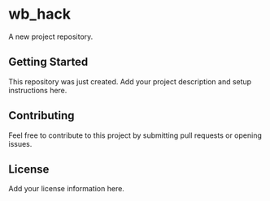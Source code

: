 # wb_hack

A new project repository.

## Getting Started

This repository was just created. Add your project description and setup instructions here.

## Contributing

Feel free to contribute to this project by submitting pull requests or opening issues.

## License

Add your license information here.
